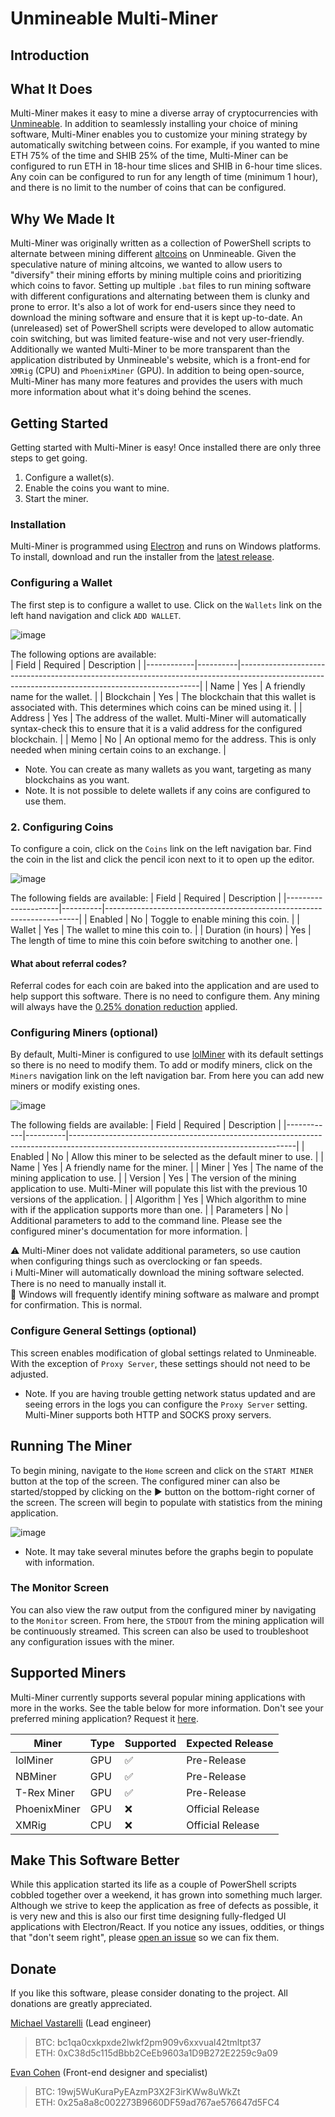 # Unmineable Multi-Miner

## Introduction

## What It Does
Multi-Miner makes it easy to mine a diverse array of cryptocurrencies with [Unmineable](https://unmineable.com/).  In addition to seamlessly installing your choice of mining software, Multi-Miner enables you to customize your mining strategy by automatically switching between coins.  For example, if you wanted to mine ETH 75% of the time and SHIB 25% of the time, Multi-Miner can be configured to run ETH in 18-hour time slices and SHIB in 6-hour time slices.  Any coin can be configured to run for any length of time (minimum 1 hour), and there is no limit to the number of coins that can be configured.

## Why We Made It
Multi-Miner was originally written as a collection of PowerShell scripts to alternate between mining different [altcoins](https://en.wikipedia.org/wiki/Cryptocurrency#Altcoins) on Unmineable.  Given the speculative nature of mining altcoins, we wanted to allow users to "diversify" their mining efforts by mining multiple coins and prioritizing which coins to favor.  Setting up multiple `.bat` files to run mining software with different configurations and alternating between them is clunky and prone to error.  It's also a lot of work for end-users since they need to download the mining software and ensure that it is kept up-to-date.  An (unreleased) set of PowerShell scripts were developed to allow automatic coin switching, but was limited feature-wise and not very user-friendly.  Additionally we wanted Multi-Miner to be more transparent than the application distributed by Unmineable's website, which is a front-end for `XMRig` (CPU) and `PhoenixMiner` (GPU).  In addition to being open-source, Multi-Miner has many more features and provides the users with much more information about what it's doing behind the scenes.

## Getting Started
Getting started with Multi-Miner is easy!  Once installed there are only three steps to get going.
1. Configure a wallet(s).
2. Enable the coins you want to mine.
3. Start the miner.

### Installation
Multi-Miner is programmed using [Electron](https://www.electronjs.org/) and runs on Windows platforms. To install, download and run the installer from the [latest release](https://github.com/bitcobblers/multiminer/releases).

### Configuring a Wallet
The first step is to configure a wallet to use.  Click on the `Wallets` link on the left hand navigation and click `ADD WALLET`.

![image](https://user-images.githubusercontent.com/5205466/160330956-41d2f68a-2c2a-4caa-92ed-dfcd496c489d.png)

The following options are available:  
| Field      | Required | Description                                                                                                                                      |
|------------|----------|--------------------------------------------------------------------------------------------------------------------------------------------------|
| Name       | Yes      | A friendly name for the wallet.                                                                                                                  |
| Blockchain | Yes      | The blockchain that this wallet is associated with.  This determines which coins can be mined using it.                                          |
| Address    | Yes      | The address of the wallet.  Multi-Miner will automatically syntax-check this to ensure that it is a valid address for the configured blockchain. |
| Memo       | No       | An optional memo for the address.  This is only needed when mining certain coins to an exchange.                                                 |

* Note.  You can create as many wallets as you want, targeting as many blockchains as you want.
* Note.  It is not possible to delete wallets if any coins are configured to use them.

### 2. Configuring Coins
To configure a coin, click on the `Coins` link on the left navigation bar.  Find the coin in the list and click the pencil icon next to it to open up the editor.

![image](https://user-images.githubusercontent.com/5205466/160332429-a7c2c9f8-6e4b-4b36-a6c1-5bc5b91ce7c8.png)

The following fields are available:
| Field               | Required | Description                                                           |
|---------------------|----------|-----------------------------------------------------------------------|
| Enabled             | No       | Toggle to enable mining this coin.                                    |
| Wallet              | Yes      | The wallet to mine this coin to.                                      |
| Duration (in hours) | Yes      | The length of time to mine this coin before switching to another one. |

#### What about referral codes?
Referral codes for each coin are baked into the application and are used to help support this software.  There is no need to configure them.  Any mining will always have the [0.25% donation reduction](https://unmineable.com/referrals) applied.

### Configuring Miners (optional)
By default, Multi-Miner is configured to use [lolMiner](https://lolminer.site/) with its default settings so there is no need to modify them.  To add or modify miners, click on the `Miners` navigation link on the left navigation bar.  From here you can add new miners or modify existing ones.

![image](https://user-images.githubusercontent.com/5205466/160333726-32ae1161-bcd0-4a68-a7a7-bc118fb25a96.png)

The following fields are available:
| Field      | Required | Description                                                                                                                          |
|------------|----------|--------------------------------------------------------------------------------------------------------------------------------------|
| Enabled    | No       | Allow this miner to be selected as the default miner to use.                                                                         |
| Name       | Yes      | A friendly name for the miner.                                                                                                       |
| Miner      | Yes      | The name of the mining application to use.                                                                                           |
| Version    | Yes      | The version of the mining application to use.  Multi-Miner will populate this list with the previous 10 versions of the application. |
| Algorithm  | Yes      | Which algorithm to mine with if the application supports more than one.                                                              |
| Parameters | No       | Additional parameters to add to the command line.  Please see the configured miner's documentation for more information.             |

:warning: Multi-Miner does not validate additional parameters, so use caution when configuring things such as overclocking or fan speeds.  
:information_source: Multi-Miner will automatically download the mining software selected.  There is no need to manually install it.  
:stop_sign: Windows will frequently identify mining software as malware and prompt for confirmation.  This is normal.  

### Configure General Settings (optional)
This screen enables modification of global settings related to Unmineable.  With the exception of `Proxy Server`, these settings should not need to be adjusted.
* Note.  If you are having trouble getting network status updated and are seeing errors in the logs you can configure the `Proxy Server` setting.  Multi-Miner supports both HTTP and SOCKS proxy servers.

## Running The Miner
To begin mining, navigate to the `Home` screen and click on the `START MINER` button at the top of the screen.  The configured miner can also be started/stopped by clicking on the :arrow_forward: button on the bottom-right corner of the screen.  The screen will begin to populate with statistics from the mining application.

![image](https://user-images.githubusercontent.com/5205466/160339231-ec8cfd6e-9ea7-4704-a0cc-e9b0a814bf44.png)

* Note.  It may take several minutes before the graphs begin to populate with information.  

### The Monitor Screen
You can also view the raw output from the configured miner by navigating to the `Monitor` screen.  From here, the `STDOUT` from the mining application will be continuously streamed.  This screen can also be used to troubleshoot any configuration issues with the miner.

## Supported Miners
Multi-Miner currently supports several popular mining applications with more in the works.  See the table below for more information.  Don't see your preferred mining application?  Request it [here](https://github.com/bitcobblers/multiminer/issues/new?assignees=&labels=enhancement&template=3-Feature_request.md).

| Miner        | Type | Supported          | Expected Release |
|--------------|------|--------------------|------------------|
| lolMiner     | GPU  | :white_check_mark: | Pre-Release      |
| NBMiner      | GPU  | :white_check_mark: | Pre-Release      |
| T-Rex Miner  | GPU  | :white_check_mark: | Pre-Release      |
| PhoenixMiner | GPU  | :x:                | Official Release |
| XMRig        | CPU  | :x:                | Official Release |

## Make This Software Better
While this application started its life as a couple of PowerShell scripts cobbled together over a weekend, it has grown into something much larger.  Although we strive to keep the application as free of defects as possible, it is very new and this is also our first time designing fully-fledged UI applications with Electron/React.  If you notice any issues, oddities, or things that "don't seem right", please [open an issue](https://github.com/bitcobblers/multiminer/issues/new) so we can fix them.

## Donate

If you like this software, please consider donating to the project.  All donations are greatly appreciated.

[Michael Vastarelli](https://github.com/mvastarelli) (Lead engineer)  
>BTC: bc1qa0cxkpxde2lwkf2pm909v6xxvual42tmltpt37  
>ETH: 0xC38d5c115dBbb2CeEb9603a1D9B272E2259c9a09  

[Evan Cohen](https://github.com/evan-cohen) (Front-end designer and specialist)  
>BTC: 19wj5WuKuraPyEAzmP3X2F3irKWw8uWkZt  
>ETH: 0x25a8a8c002273B9660DF59ad767ae576647d5FC4  
